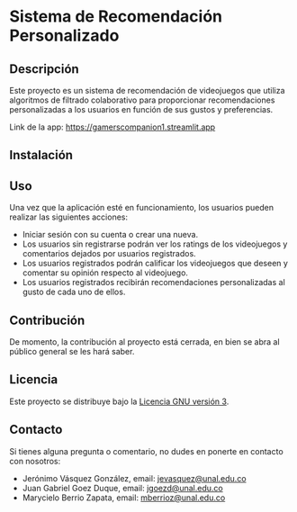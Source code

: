 # Sistema de Recomendación Personalizado

## Descripción
Este proyecto es un sistema de recomendación de videojuegos que utiliza algoritmos de filtrado colaborativo para proporcionar recomendaciones personalizadas a los usuarios en función de sus gustos y preferencias.

Link de la app: https://gamerscompanion1.streamlit.app

## Instalación

## Uso
Una vez que la aplicación esté en funcionamiento, los usuarios pueden realizar las siguientes acciones:

- Iniciar sesión con su cuenta o crear una nueva.
- Los usuarios sin registrarse podrán ver los ratings de los videojuegos y comentarios dejados
  por usuarios registrados.
- Los usuarios registrados podrán calificar los videojuegos que deseen y comentar su opinión respecto 
  al videojuego.
- Los usuarios registrados recibirán recomendaciones personalizadas al gusto de cada uno de ellos.


## Contribución
De momento, la contribución al proyecto está cerrada, en bien se abra al público general se les hará saber.


## Licencia
Este proyecto se distribuye bajo la [Licencia GNU versión 3](LICENSE).

## Contacto
Si tienes alguna pregunta o comentario, no dudes en ponerte en contacto con nosotros:

- Jerónimo Vásquez González, email: jevasquez@unal.edu.co
- Juan Gabriel Goez Duque, email: jgoezd@unal.edu.co
- Marycielo Berrio Zapata, email: mberrioz@unal.edu.co
